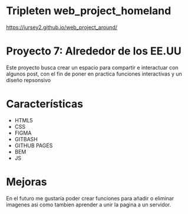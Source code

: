 # Tripleten web_project_homeland

https://jursey2.github.io/web_project_around/

# Proyecto 7: Alrededor de los EE.UU

Este proyecto busca crear un espacio para compartir e interactuar con algunos post, con el fin de poner en practica funciones interactivas y un diseño repsonsivo

# Características

- HTML5
- CSS
- FIGMA
- GITBASH
- GITHUB PAGES
- BEM
- JS

# Mejoras

En el futuro me gustaría poder crear funciones para añadir o eliminar imagenes asi como tambien aprender a unir la pagina a un servidor. 